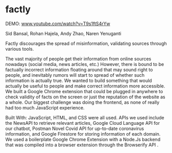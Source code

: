 # factly
DEMO: www.youtube.com/watch?v=T9s1ftS4rYw

Sid Bansal, Rohan Hajela, Andy Zhao, Naren Yenuganti

Factly discourages the spread of misinformation, validating sources through various tools.

The vast majority of people get their information from online sources nowadays (social media, news articles, etc.) However, there is bound to be factually incorrect information floating around that may sound right to people, and inevitably rumors will start to spread of whether such information is actually true. We wanted to build something that would actually be useful to people and make correct information more accessible. We built a Google Chrome extension that could be plugged in anywhere to check validity of facts on the screen or just the reputation of the website as a whole. Our biggest challenge was doing the frontend, as none of really had too much JavaScript experience.

Built With: JavaScript, HTML, and CSS were all used. APIs we used include the NewsAPI to retrieve relevant articles, Google Cloud Language API for our chatbot, Postman Novel Covid API for up-to-date coronavirus information, and Google Firestore for storing information of each domain. We used a boilerplate Google Chrome Extension with a Node.Js backend that was compiled into a browser extension through the Browserify API .
